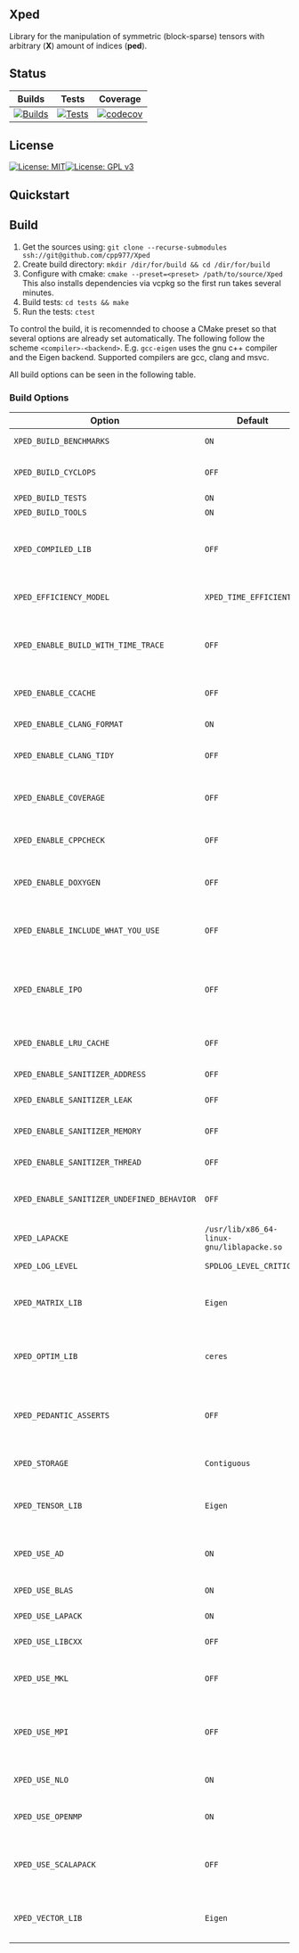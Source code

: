 ## Xped
Library for the manipulation of symmetric (block-sparse) tensors with arbitrary (**X**) amount of indices (**ped**).

## Status

|Builds  | Tests | 	Coverage |
|:-: | :-: | :-: |
| [![Builds](https://github.com/cpp977/Xped/workflows/Builds/badge.svg)](https://github.com/cpp977/Xped/actions)|[![Tests](https://github.com/cpp977/Xped/workflows/Tests/badge.svg)](https://github.com/cpp977/Xped/actions)|[![codecov](https://codecov.io/gh/cpp977/Xped/branch/master/graph/badge.svg?token=MRQLD834VO)](https://codecov.io/gh/cpp977/Xped)|

## License
[![License: MIT](https://img.shields.io/badge/License-MIT-yellow.svg)](https://opensource.org/licenses/MIT)[![License: GPL v3](https://img.shields.io/badge/License-GPLv3-blue.svg)](https://www.gnu.org/licenses/gpl-3.0)

## Quickstart


## Build
1. Get the sources using:
`git clone --recurse-submodules ssh://git@github.com/cpp977/Xped`
2. Create build directory:
`mkdir /dir/for/build && cd /dir/for/build`
3. Configure with cmake:
`cmake --preset=<preset> /path/to/source/Xped`
This also installs dependencies via vcpkg so the first run takes several minutes.
4. Build tests:
`cd tests && make`
5. Run the tests:
`ctest`

To control the build, it is recomennded to choose a CMake preset so that several options are already set automatically.
The following follow the scheme `<compiler>-<backend>`. E.g. `gcc-eigen` uses the gnu c++ compiler and the Eigen backend.
Supported compilers are gcc, clang and msvc.

All build options can be seen in the following table.

### Build Options

| Option | Default | Description |
| --- | --- | --- |
| `XPED_BUILD_BENCHMARKS` | `ON` | Build the benchmarks. |
| `XPED_BUILD_CYCLOPS` | `OFF` | Build the cyclops library from source. |
| `XPED_BUILD_TESTS` | `ON` | Build the tests. |
| `XPED_BUILD_TOOLS` | `ON` | Build the tools. |
| `XPED_COMPILED_LIB` | `OFF` | Configure the library as a compiled library. Long compile times. |
| `XPED_EFFICIENCY_MODEL` | `XPED_TIME_EFFICIENT` | Xped tries to be time efficient. |
| `XPED_ENABLE_BUILD_WITH_TIME_TRACE` | `OFF` | Enable -ftime-trace to generate time tracing .json files on clang |
| `XPED_ENABLE_CCACHE` | `OFF` | Enable a compiler cache if available |
| `XPED_ENABLE_CLANG_FORMAT` | `ON` | Enable clang-format target. |
| `XPED_ENABLE_CLANG_TIDY` | `OFF` | Enable static analysis with clang-tidy |
| `XPED_ENABLE_COVERAGE` | `OFF` | Enable coverage reporting for gcc/clang |
| `XPED_ENABLE_CPPCHECK` | `OFF` | Enable static analysis with cppcheck |
| `XPED_ENABLE_DOXYGEN` | `OFF` | Enable doxygen doc builds of source |
| `XPED_ENABLE_INCLUDE_WHAT_YOU_USE` | `OFF` | Enable static analysis with include-what-you-use |
| `XPED_ENABLE_IPO` | `OFF` | Enable Interprocedural Optimization, aka Link Time Optimization (LTO) |
| `XPED_ENABLE_LRU_CACHE` | `OFF` | Use lru cache library from github. |
| `XPED_ENABLE_SANITIZER_ADDRESS` | `OFF` | Enable address sanitizer |
| `XPED_ENABLE_SANITIZER_LEAK` | `OFF` | Enable leak sanitizer |
| `XPED_ENABLE_SANITIZER_MEMORY` | `OFF` | Enable memory sanitizer |
| `XPED_ENABLE_SANITIZER_THREAD` | `OFF` | Enable thread sanitizer |
| `XPED_ENABLE_SANITIZER_UNDEFINED_BEHAVIOR` | `OFF` | Enable undefined behavior sanitizer |
| `XPED_LAPACKE` | `/usr/lib/x86_64-linux-gnu/liblapacke.so` | Path to a library. |
| `XPED_LOG_LEVEL` | `SPDLOG_LEVEL_CRITICAL` | Compile time log level. |
| `XPED_MATRIX_LIB` | `Eigen` | Used matrix library for plain tensor operations. |
| `XPED_OPTIM_LIB` | `ceres` | Used library for nonlinear gradient-based optimization. |
| `XPED_PEDANTIC_ASSERTS` | `OFF` | Enables rigorous assertions for tensor operations. |
| `XPED_STORAGE` | `Contiguous` | Used storage for Xped::Tensor. |
| `XPED_TENSOR_LIB` | `Eigen` | Used tensor library for plain tensor operations. |
| `XPED_USE_AD` | `ON` | Use automatic differentiation (AD) with Xped Tensors. |
| `XPED_USE_BLAS` | `ON` | Enable blas linking. |
| `XPED_USE_LAPACK` | `ON` | Enable lapack linking. |
| `XPED_USE_LIBCXX` | `OFF` | Use libc++ from llvm. |
| `XPED_USE_MKL` | `OFF` | Enable use of intel math kernel library (MKL). |
| `XPED_USE_MPI` | `OFF` | Enable message parsing interface (mpi) parallelization |
| `XPED_USE_NLO` | `ON` | Use nonlinear optimization algorithms. |
| `XPED_USE_OPENMP` | `ON` | Enable openmp parallelization |
| `XPED_USE_SCALAPACK` | `OFF` | Enable scalapack linking (only useful for MPI programs). |
| `XPED_VECTOR_LIB` | `Eigen` | Used matrix library for plain tensor operations. |

